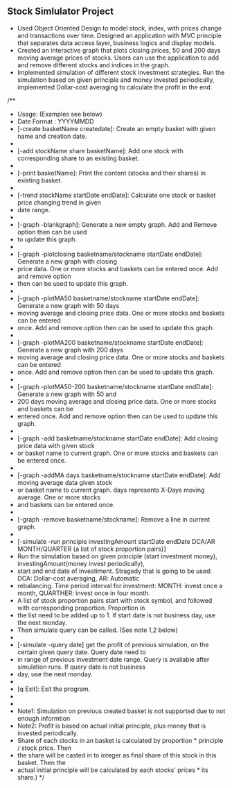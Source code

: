 ## Stock Simlulator Project
*	Used Object Oriented Design to model stock, index, with prices change and transactions over time. Designed an application with MVC principle that separates data access layer, business logics and display models.
*	Created an interactive graph that plots closing prices, 50 and 200 days moving average prices of stocks. Users can use the application to add and remove different stocks and indices in the graph.
*	Implemented simulation of different stock investment strategies. Run the simulation based on given principle and money invested periodically, implemented Dollar-cost averaging to calculate the profit in the end.

/**
 * Usage: (Examples see below)
 * Date Format : YYYYMMDD
 * [-create basketName createdate]: Create an empty basket with given name and creation date.
 *
 * [-add stockName share basketName]: Add one stock with corresponding share to an existing basket.
 *
 * [-print basketName]: Print the content (stocks and their shares) in existing basket.
 *
 * [-trend stockName startDate endDate]: Calculate one stock or basket price changing trend in given
 * date range.
 *
 * [-graph -blankgraph]: Generate a new empty graph. Add and Remove option then can be used 
 * to update this graph.
 *
 * [-graph -plotclosing basketname/stockname startDate endDate]: Generate a new graph with closing
 * price data. One or more stocks and baskets can be entered once. Add and remove option
 * then can be used to update this graph.
 *
 * [-graph -plotMA50 basketname/stockname startDate endDate]: Generate a new graph with 50 days
 * moving average and closing price data. One or more stocks and baskets can be entered
 * once. Add and remove option then can be used to update this graph.
 *
 * [-graph -plotMA200 basketname/stockname startDate endDate]: Generate a new graph with 200 days
 * moving average and closing price data. One or more stocks and baskets can be entered
 * once. Add and remove option then can be used to update this graph.
 *
 * [-graph -plotMA50-200 basketname/stockname startDate endDate]: Generate a new graph with 50 and
 * 200 days moving average and closing price data. One or more stocks and baskets can be
 * entered once. Add and remove option then can be used to update this graph.
 *
 * [-graph -add basketname/stockname startDate endDate]: Add closing price data with given stock
 * or basket name to current graph. One or more stocks and baskets can be entered once.
 *
 * [-graph -addMA days basketname/stockname startDate endDate]: Add moving average data given stock
 * or basket name to current graph. days represents X-Days moving average. One or more stocks
 * and baskets can be entered once.
 *
 * [-graph -remove basketname/stockname]: Remove a line in current graph. 
 *
 * [-simulate -run principle investingAmount startDate endDate DCA/AR MONTH/QUARTER {a list of stock proportion pairs}]
 * Run the simulation based on given principle (start investment money), investingAmount(money invest periodically),
 * start and end date of investiment. Stragedy that is going to be used: DCA: Dollar-cost averaging, AR: Automatic 
 * rebalancing. Time period interval for investment: MONTH: invest once a month, QUARTHER: invest once in four month.
 * A list of stock proportion pairs start with stock symbol, and followed with corresponding proportion. Proportion in
 * the list need to be added up to 1. If start date is not business day, use the next monday.
 * Then simulate query can be called. (See note 1,2 below)
 *
 * [-simulate -query date] get the profit of previous simulation, on the certain given query date. Query date need to 
 * in range of previous investment date range. Query is available after simulation runs. If query date is not business
 * day, use the next monday.
 *
 * [q Exit]: Exit the program.
 *
 * 
 * Note1: Simulation on previous created basket is not supported due to not enough informtion
 * Note2: Profit is based on actual initial principle, plus money that is invested periodically.
 * Share of each stocks in an basket is calculated by proportion * principle / stock price. Then
 * the share will be casted in to integer as final share of this stock in this basket. Then the
 * actual initial principle will be calculated by each stocks' prices * its share.)
 */
